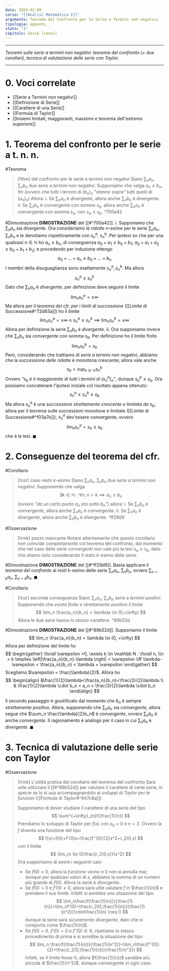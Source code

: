 ```yaml
---
data: 2024-02-08
corso: "[[Analisi Matematica I]]"
argomento: Teorema del Confronto per le Serie a Termini non negativi
tipologia: appunti
stato: "1"
capitolo: Serie (cenni)
---
```

- - -
*Teoremi sulle serie a termini non negativi: teorema del confronto (+ due corollari), tecnica di valutazione delle serie con Taylor.*
- - -
# 0. Voci correlate
- [[Serie a Termini non negativi]]
- [[Definizione di Serie]]
- [[Carattere di una Serie]]
- [[Formula di Taylor]]
- [[Insiemi limitati, maggioranti, massimo e teorema dell'estremo superiore]]
# 1. Teorema del confronto per le serie a t. n. n.
#Teorema 
> [!thm] del confronto per le serie a termini non negativi
> Siano $\sum_n a_n$, $\sum_n b_n$ due *serie a termini non negativi*.
> Supponiamo che valga $a_n \leq b_n, \forall n$ (ovvero che tutti i termini di $(b_n)_n$ *"stanno sopra"* tutti quelli di $(a_n)_n$)
> Allora:
> i. Se $\sum_n a_n$ è divergente, allora anche $\sum_n b_n$ è divergente.
> ii. Se $\sum_n b_n$ è convergente con somma $s_b$, allora anche $\sum_n a_n$ è convergente con somma $s_a$, con $s_a \leq s_b$.
^700a42

#Dimostrazione 
**DIMOSTRAZIONE** del [[#^700a42]].
i. Supponiamo che $\sum_n a_n$ sia *divergente*. Ora consideriamo le *ridotte* $n$-esime per le serie $\sum_n a_n$, $\sum_n b_n$ e le denotiamo rispettivamente con $s^a_n$, $s^b_n$.
Per ipotesi so che per una qualsiasi $n \in \mathbb{N}$ ho $a_n \leq b_n$, di conseguenza $a_0+a_1 \leq b_0+b_1$; $a_0+a_1+a_2\leq b_0+b_1+b_2$; e procedendo per induzione ottengo
$$
a_0+\ldots+a_n \leq b_0+\ldots+b_n
$$
I membri della disuguaglianza sono esattamente $s_n^a, s_n^b$.
Ma allora
$$
s_n^a \leq s^b_n
$$
Dato che $\sum_n a_n$ è *divergente*, per definizione deve seguire il limite
$$ 
\lim_n s_n^a = \pm\infty
$$
Ma allora per il *teorema del cfr. per i limiti di successione* ([[Limite di Successione#^72d83a]]) ho il limite
$$ 
\lim_n s^a_n = \pm\infty \land s_n^a \leq s_n^b \implies \lim_n s_n^b = \pm\infty
$$
Allora per definizione la serie $\sum_n b_n$ è *divergente*.
ii. Ora supponiamo invece che $\sum_n b_n$ sia *convergente* con somma $s_b$.
Per definizione ho il limite finito
$$
\lim_n s_n^b = s_b
$$
Però, considerando che trattiamo di *serie a termini non negativi*, abbiamo che la *successione delle ridotte* è monotona crescente; allora vale anche
$$ 
s_b = \sup_{n \in \mathbb{N}}{s_n^b}
$$
Ovvero *"$s_b$ è il maggiorante di tutti i termini di $(s^b_n)_n$"*, dunque $s_n^b \leq s_b$. 
Ora possiamo concatenare l'ipotesi iniziale col risultato appena ottenuto:
$$
s_n^a \leq s_n^b \leq s_b
$$
Ma allora $s_n^a$ è una *successione strettamente crescente e limitata da $s_b$*; allora per il teorema sulle successioni monotone e limitate ([[Limite di Successione#^f03a7e]]), $s_n^a$ dev'essere convergente, ovvero
$$
\lim_n s_n^a = s_a \leq s_b
$$
che è la tesi. $\blacksquare$

# 2. Conseguenze del teorema del cfr.
#Corollario 
> [!cor] caso resto $k$-esimo
> Siano $\sum_n a_n$, $\sum_n b_n$ due *serie a termini non negativi*.
> Supponendo che valga
> $$ 
> \exists k \in \mathbb{N}: \forall n, n>k \implies a_n \leq b_n
> $$
> (ovvero *"da un certo punto $a_n$ sta sotto $b_n$"*)
> allora:
> i. Se $\sum_n b_n$ è *convergente*, allora anche $\sum_n a_n$ è *convergente*.
> ii. Se $\sum_n a_n$ è *divergente*, allora anche $\sum_n b_n$ è *divergente*.
^ff29d9

#Osservazione 
> [!rmk] pezzo mancante
> Notare attentamente che questo corollario *non coincide completamente* col teorema del confronto, dal momento che nel caso delle serie *convergenti* non vale più la tesi $s_a \leq s_b$, dato che stiamo *solo* considerando il resto $k$-esimo delle serie.

#Dimostrazione 
**DIMOSTRAZIONE** del [[#^ff29d9]].
Basta applicare il *teorema del confronto* ai *resti* $k$-esimo delle serie $\sum_n a_n$, $\sum_n b_n$, ovvero $\sum_{n=k}a_n$, $\sum_{n=k} b_n$. $\blacksquare$

#Corollario 
> [!cor] seconda conseguenza
> Siano $\sum_n a_n$, $\sum_n b_n$ serie a *termini positivi*.
> Supponendo che *esista finito e strettamente positivo il limite*
> $$
> \lim_n \frac{a_n}{b_n} = \lambda \in (0,+\infty)
> $$
> Allora le due serie hanno lo *stesso carattere*.
^89b52d

#Dimostrazione 
**DIMOSTRAZIONE** del [[#^89b52d]].
Supponiamo il limite 
$$ 
\lim_n \frac{a_n}{b_n} = \lambda \in (0, +\infty)
$$
Allora per definizione del limite ho
$$
\begin{gather}
\forall \varepsilon >0, \exists k \in \mathbb N : \forall n, \\n > k \implies \left|\frac{a_n}{b_n}-\lambda \right| < \varepsilon \iff \lambda-\varepsilon < \frac{a_n}{b_n} < \lambda + \varepsilon
\end{gather}
$$
Scegliamo $\varepsilon = \frac{\lambda}{2}$. Allora ho
$$
\begin{align}
&\frac{1}{2}\lambda<\frac{a_n}{b_n}<\frac{3}{2}\lambda
\\
& \frac{1}{2}\lambda \cdot b_n < a_n < \frac{3}{2}\lambda \cdot b_n
\end{align}
$$

Il secondo passaggio è giustificato dal momento che $b_n$ è sempre *strettamente positivo*.
Allora, supponendo che $\sum_n a_n$ sia *convergente*, allora segue che $\sum_n \frac{\lambda}{2}b_n$ è *convergente*, ovvero $\sum_n b_n$ è anche *convergente*.
Il ragionamento è analogo per il caso in cui $\sum_n a_n$ è *divergente*. $\blacksquare$

# 3. Tecnica di valutazione delle serie con Taylor
#Osservazione 
> [!rmk] L'utilità pratica del corollario del teorema del confronto
> Sarà utile utilizzare il [[#^89b52d]] per valutare il carattere di certe serie, in specie se lo si usa accompagnandolo ai *sviluppi di Taylor per le funzioni* ([[Formula di Taylor#^947c8a]])
> 
> Supponiamo di dover studiare il carattere di una serie del tipo
> $$
> \sum^{+\infty}_{n}f(\frac{1}{n})
> $$
> Prendiamo lo sviluppo di Taylor per $f(x)$ con $x_0=0$ e $n=2$. Ovvero la $f$ diventa una funzione del tipo
> $$
> f(x)=f(0)+f'(0)x+\frac{f''(0)}{2}x^2+r_2(0,x)
> $$
> con il limite
> $$
> \lim_{x \to 0}\frac{r_2(0,x)}{x^2}
> $$
> Ora supponiamo di avere i seguenti casi:
> - Se $f(0) \neq 0$, allora la *funzione vicino a* $0$ non si annulla mai; dunque per qualsiasi valori di $x$, abbiamo la somma di un numero più grande di $f(0)$. Allora la serie è *divergente*.
> - Se $f(0)=0$ e $f'(0)\neq0$, allora sarà utile valutare $f$ in $\frac{1}{n}$ e prendere il suo limite.
> Infatti si avrebbe una situazione del tipo
> $$
> \lim_n\frac{f(\frac{1}{n})}{\frac{1}{n}}=\lim_nf'(0)+\frac{r_2(0,\frac{1}{n})}{\frac{1}{n^2}}\cdot\frac{1}{n} \neq 0
> $$
> dunque la serie sarà *sicuramente divergente*, dato che si comporta come $\frac{1}{n}$.
> - Se $f(0)=0$, $f'(0)=0$ e $f''(0) \in \mathbb{R}$, ripetiamo lo stesso procedimento di prima e si avrebbe la situazione del tipo
> $$
> \lim_n \frac{f(\frac{1}{n})}{\frac{1}{n^2}}=\lim_n\frac{f''(0)}{2}+\frac{r_2(0,\frac{1}{n})}{\frac{1}{n^2}}
> $$
> Infatti, se il limite fosse $0$, allora $f(\frac{1}{n})$ sarebbe più piccola di $\frac{1}{n^2}$, dunque convergente in ogni caso.
> $$
> $$
